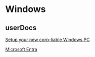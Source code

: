 # Windows 
## userDocs
[Setup your new corp-liable Windows PC](https://github.com/pewtrusts/endpointDocs/blob/main/userDocs/Windows/autoPilot/ReadMe.md)



[Microsoft Entra](https://github.com/pewtrusts/endpointDocs/blob/main/userDocs/Windows/microsoftEntra/ReadMe.md)
